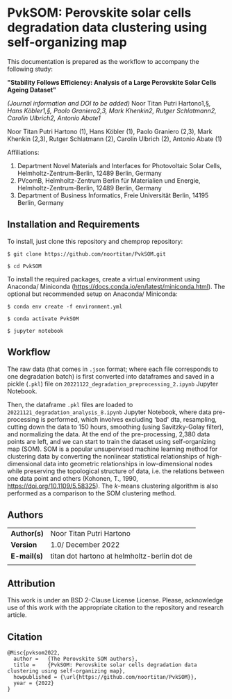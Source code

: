 # PvkSOM: Perovskite solar cells degradation data clustering using self-organizing map
This documentation is prepared as the workflow to accompany the following study:

**"Stability Follows Efficiency: Analysis of a Large Perovskite Solar Cells Ageing Dataset"**

*(Journal information and DOI to be added)*
Noor Titan Putri Hartono1,§*, Hans Köbler1,§, Paolo Graniero2,3, Mark Khenkin2, Rutger Schlatmann2, Carolin Ulbrich2, Antonio Abate1*

Noor Titan Putri Hartono (1), Hans Köbler (1), Paolo Graniero (2,3), Mark Khenkin (2,3), Rutger Schlatmann (2), Carolin Ulbrich (2), Antonio Abate (1)

Affiliations:

1. Department Novel Materials and Interfaces for Photovoltaic Solar Cells, Helmholtz-Zentrum-Berlin, 12489 Berlin, Germany
2. PVcomB, Helmholtz-Zentrum Berlin für Materialien und Energie, Helmholtz-Zentrum-Berlin, 12489 Berlin, Germany
3. Department of Business Informatics, Freie Universität Berlin, 14195 Berlin, Germany

## Installation and Requirements
To install, just clone this repository and chemprop repository:

`$ git clone https://github.com/noortitan/PvkSOM.git`

`$ cd PvkSOM`

To install the required packages, create a virtual environment using Anaconda/ Miniconda (https://docs.conda.io/en/latest/miniconda.html). The optional but recommended setup on Anaconda/ Miniconda:

`$ conda env create -f environment.yml`

`$ conda activate PvkSOM`

`$ jupyter notebook`

## Workflow
The raw data (that comes in `.json` format; where each file corresponds to one degradation batch) is first converted into dataframes and saved in a pickle (`.pkl`) file on `20221122_degradation_preprocessing_2.ipynb` Jupyter Notebook.

Then, the dataframe `.pkl` files are loaded to `20221121_degradation_analysis_8.ipynb` Jupyter Notebook, where data pre-processing is performed, which involves excluding 'bad' dta, resampling, cutting down the data to 150 hours, smoothing (using Savitzky-Golay filter), and normalizing the data. At the end of the pre-processing, 2,380 data points are left, and we can start to train the dataset using self-organizing map (SOM). SOM is a popular unsupervised machine learning method for clustering data by converting the nonlinear statistical relationships of high-dimensional data into geometric relationships in low-dimensional nodes while preserving the topological structure of data, i.e. the relations between one data point and others (Kohonen, T., 1990, https://doi.org/10.1109/5.58325). The *k*-means clustering algorithm is also performed as a comparison to the SOM clustering method. 

## Authors
| |  | 
|---|---|
|**Author(s)** | Noor Titan Putri Hartono |
|**Version** | 1.0/ December 2022  |   
|**E-mail(s)**   | titan dot hartono at helmholtz-berlin dot de  |
| | |

## Attribution
This work is under an BSD 2-Clause License License. Please, acknowledge use of this work with the appropriate citation to the repository and research article.

## Citation

    @Misc{pvksom2022,
      author =   {The Perovskite SOM authors},
      title =    {PvkSOM: Perovskite solar cells degradation data clustering using self-organizing map},
      howpublished = {\url{https://github.com/noortitan/PvkSOM}},
      year = {2022}
    }
